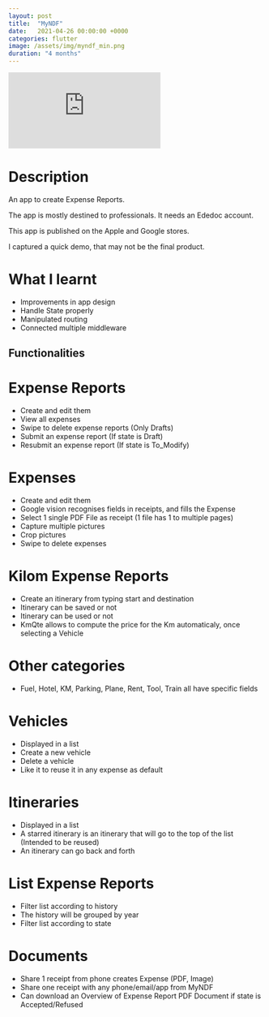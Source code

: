 ```yaml
---
layout: post
title:  "MyNDF"
date:   2021-04-26 00:00:00 +0000
categories: flutter
image: /assets/img/myndf_min.png
duration: "4 months"
---
```


<div class="video-container">
<iframe src="https://www.youtube.com/embed/KwW2jv2B54g" title="YouTube video player" frameborder="0" allow="accelerometer; autoplay; clipboard-write; encrypted-media; gyroscope; picture-in-picture" allowfullscreen></iframe>
</div>

# Description

An app to create Expense Reports.

The app is mostly destined to professionals. It needs an Ededoc account.

This app is published on the Apple and Google stores. 

I captured a quick demo, that may not be the final product.

# What I learnt 
* Improvements in app design
* Handle State properly 
* Manipulated routing
* Connected multiple middleware

## Functionalities
# Expense Reports
*  Create and edit them
*  View all expenses
*  Swipe to delete expense reports (Only Drafts)
*  Submit an expense report (If state is Draft)
*  Resubmit an expense report (If state is To_Modify)

# Expenses
*  Create and edit them
*  Google vision recognises fields in receipts, and fills the Expense
*  Select 1 single PDF File as receipt (1 file has 1 to multiple pages)
*  Capture multiple pictures
*  Crop pictures
*  Swipe to delete expenses


# Kilom Expense Reports
*  Create an itinerary from typing start and destination
*  Itinerary can be saved or not
*  Itinerary can be used or not
*  KmQte allows to compute the price for the Km automaticaly, once selecting a Vehicle

# Other categories
*  Fuel, Hotel, KM, Parking, Plane, Rent, Tool, Train all have specific fields

# Vehicles
*  Displayed in a list
*  Create a new vehicle
*  Delete a vehicle
*  Like it to reuse it in any expense as default

# Itineraries
*  Displayed in a list
*  A starred itinerary is an itinerary that will go to the top of the list (Intended to be reused)
*  An itinerary can go back and forth

# List Expense Reports
*  Filter list according to history
*  The history will be grouped by year
*  Filter list according to state

# Documents
*  Share 1 receipt from phone creates Expense (PDF, Image)
*  Share one receipt with any phone/email/app from MyNDF
*  Can download an Overview of Expense Report PDF Document if state is Accepted/Refused